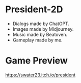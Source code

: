 # President-2D

- Dialogs made by ChatGPT.
- Images made by Midjourney.
- Music made by Beatoven.
- Gameplay made by me.

# Game Preview

https://swater23.itch.io/president
